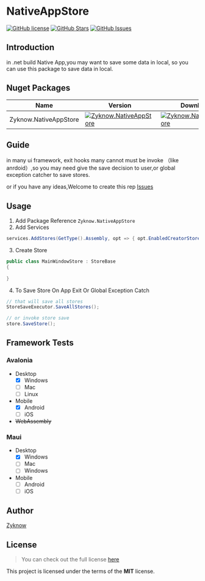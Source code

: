 # NativeAppStore

[![GitHub license](https://img.shields.io/badge/license-MIT-blue.svg)](https://mit-license.org/)
[![GitHub Stars](https://img.shields.io/github/stars/zyknow/NativeAppStore.svg)](https://github.com/zyknow/NativeAppStore/stargazers)
[![GitHub Issues](https://img.shields.io/github/issues/zyknow/NativeAppStore.svg)](https://github.com/zyknow/NativeAppStore/issues)

## Introduction

in .net build Native App,you may want to save some data in local, so you can use this package to save data in local.

## Nuget Packages

| Name                  | Version                                                                                                                                     | Download                                                                                                                                     |
|-----------------------|---------------------------------------------------------------------------------------------------------------------------------------------|----------------------------------------------------------------------------------------------------------------------------------------------|
| Zyknow.NativeAppStore | [![Zyknow.NativeAppStore](https://img.shields.io/nuget/v/Zyknow.NativeAppStore.svg)](https://www.nuget.org/packages/Zyknow.NativeAppStore/) | [![Zyknow.NativeAppStore](https://img.shields.io/nuget/dt/Zyknow.NativeAppStore.svg)](https://www.nuget.org/packages/Zyknow.NativeAppStore/) |

## Guide

in many ui framework, exit hooks many cannot must be invoke （like anrdoid）,so you may need give the save decision to
user,or global
exception catcher to save stores.

or if you have any ideas,Welcome to create this rep [Issues](https://github.com/zyknow/NativeAppStore/issues)

## Usage

1. Add Package Reference `Zyknow.NativeAppStore`
2. Add Services

```csharp
services.AddStores(GetType().Assembly, opt => { opt.EnabledCreatorStoreLoad = true; });
```

3. Create Store

```csharp
public class MainWindowStore : StoreBase
{
  
}
```

4. To Save Store On App Exit Or Global Exception Catch

```csharp
// that will save all stores
StoreSaveExecutor.SaveAllStores();

// or invoke store save
store.SaveStore();
```

## Framework Tests

### Avalonia

* Desktop
    * [x] Windows
    * [ ] Mac
    * [ ] Linux
* Mobile
    * [x] Android
    * [ ] iOS
* ~~WebAssembly~~

### Maui

* Desktop
    * [x] Windows
    * [ ] Mac
    * [ ] Windows
* Mobile
    * [ ] Android
    * [ ] iOS

## Author

[Zyknow](https://github.com/zyknow)

## License

> You can check out the full license [here](https://github.com/zyknow/NativeAppStore/blob/master/LICENSE)

This project is licensed under the terms of the **MIT** license.
